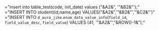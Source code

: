  ="insert into table_test(code, init_date) values ("&A2&", '"&B2&"');"
 ="INSERT INTO student(id,name,age) VALUES("&A2&",'"&B2&"','"&C2&"')"
 ="INSERT INTO `d_aura_jike`.`enum_data_value_info`(`field_id`, `field_value_desc`, `field_value`) VALUES (41, '"&A2&"',"&ROW()-1&");"